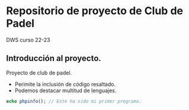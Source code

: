 # Repositorio de proyecto de Club de Padel
DWS curso 22-23

## Introducción al proyecto.
Proyecto de club de padel.

* Perimite la inclusión de código resaltado.
* Podemos destacar multitud de lenguajes.

```php
echo phpinfo(); // Este ha sido mi primer programa.
```
